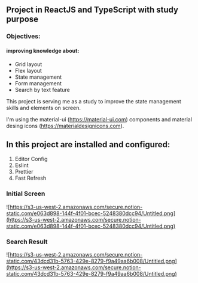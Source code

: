 
## Project in ReactJS and TypeScript with study purpose

### Objectives:
#### improving knowledge about:
- Grid layout
- Flex layout
- State management
- Form management
- Search by text feature

This project is serving me as a study to improve the state management skills and elements on screen.

I'm using the material-ui (https://material-ui.com) components and material desing icons (https://materialdesignicons.com).

## In this project are installed and configured:

1. Editor Config
2. Eslint
3. Prettier
4. Fast Refresh


### Initial Screen

![https://s3-us-west-2.amazonaws.com/secure.notion-static.com/e063d898-144f-4f01-bcec-5248380dcc94/Untitled.png](https://s3-us-west-2.amazonaws.com/secure.notion-static.com/e063d898-144f-4f01-bcec-5248380dcc94/Untitled.png)

### Search Result

![https://s3-us-west-2.amazonaws.com/secure.notion-static.com/43dcd31b-5763-429e-8279-f9a49aa6b008/Untitled.png](https://s3-us-west-2.amazonaws.com/secure.notion-static.com/43dcd31b-5763-429e-8279-f9a49aa6b008/Untitled.png)
